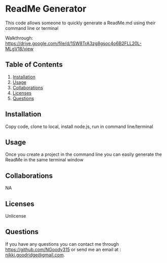 
# ReadMe Generator

This code allows someone to quickly generate a ReadMe.md using their command line or terminal

Walkthrough:  https://drive.google.com/file/d/1SW8TrA3zg8gsoc4o6B2FLL20L-MLgV18/view

## Table of Contents
1. [Installation](#install)
2. [Usage](#usage)
3. [Collaborations](#collab)
4. [Licenses](#license)
5. [Questions](#question)

## <a name="install"/>Installation
Copy code, clone to local, install node.js, run in command line/terminal

## <a name="usage"/>Usage
Once you create a project in the command line you can easily generate the ReadMe in the same terminal window

## <a name="collab"/>Collaborations
NA

## <a name="license"/>Licenses
Unlicense

## <a name="question"/>Questions
If you have any questions you can contact me through https://github.com/NGoody315 or send me an email at : nikki.goodridge@gmail.com.
